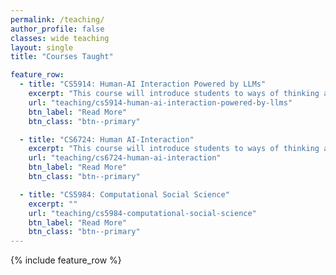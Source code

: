 ```yaml
---
permalink: /teaching/
author_profile: false
classes: wide teaching
layout: single
title: "Courses Taught"

feature_row:
  - title: "CS5914: Human-AI Interaction Powered by LLMs"
    excerpt: "This course will introduce students to ways of thinking about how recent developments in AI systems powered by large language models (LLMs) shape everyday life and how to design such systems in a manner that can respect human values."
    url: "teaching/cs5914-human-ai-interaction-powered-by-llms"
    btn_label: "Read More"
    btn_class: "btn--primary"

  - title: "CS6724: Human AI-Interaction"
    excerpt: "This course will introduce students to ways of thinking about how recent developments in AI systems powered by deep learning will shape everyday life and how to design such systems in a manner that can respect human values."
    url: "teaching/cs6724-human-ai-interaction"
    btn_label: "Read More"
    btn_class: "btn--primary"

  - title: "CS5984: Computational Social Science"
    excerpt: ""
    url: "teaching/cs5984-computational-social-science"
    btn_label: "Read More"
    btn_class: "btn--primary"
---
```


{% include feature_row %}
